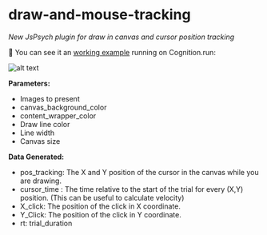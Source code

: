 # draw-and-mouse-tracking
*New JsPsych plugin for draw in canvas and cursor position tracking*

🧠 You can see it an [working example](https://nrz7zmmo5m.cognition.run/) running on Cognition.run: 

![alt text](https://gph.is/g/aRjMMNd)


**Parameters:**
* Images to present
* canvas_background_color 
* content_wrapper_color
* Draw line color
* Line width
* Canvas size



**Data Generated:**
* pos_tracking: The X and Y position of the cursor in the canvas while you are drawing.
* cursor_time : The time relative to the start of the trial for every (X,Y) position. (This can be useful to calculate velocity)
* X_click: The position of the click in X coordinate.
* Y_Click: The position of the click in Y coordinate.
* rt: trial_duration
